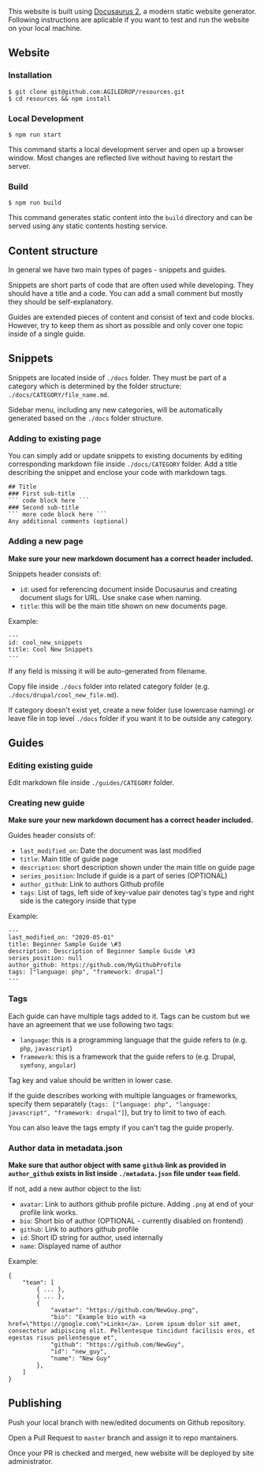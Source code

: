 This website is built using [Docusaurus 2](https://v2.docusaurus.io/), a modern static website generator.
Following instructions are aplicable if you want to test and run the website on your local machine.

## Website

### Installation

```
$ git clone git@github.com:AGILEDROP/resources.git
$ cd resources && npm install
```

### Local Development

```
$ npm run start
```

This command starts a local development server and open up a browser window. Most changes are reflected live without having to restart the server.

### Build

```
$ npm run build
```

This command generates static content into the `build` directory and can be served using any static contents hosting service.

## Content structure

In general we have two main types of pages - snippets and guides. 

Snippets are short parts of code that are often used while developing. They should have a title and a code. You can add a small comment but mostly they should be self-explanatory.

Guides are extended pieces of content and consist of text and code blocks. However, try to keep them as short as possible and only cover one topic inside of a single guide.   

## Snippets

Snippets are located inside of `./docs` folder. They must be part of a category which is determined by the folder structure: `./docs/CATEGORY/file_name.md`.

Sidebar menu, including any new categories, will be automatically generated based on the `./docs` folder structure.

### Adding to existing page
You can simply add or update snippets to existing documents by editing corresponding markdown file inside `./docs/CATEGORY` folder. Add a title describing the snippet and enclose your code with markdown tags.
``` 
## Title
### First sub-title
``` code block here ```
### Second sub-title
``` more code block here ``` 
Any additional comments (optional)
``` 

### Adding a new page

**Make sure your new markdown document has a correct header included.**

Snippets header consists of:

- `id`:  used for referencing document inside Docusaurus and creating document slugs for URL. Use snake case when naming.
- `title`: this will be the main title shown on new documents page.

Example:
```
---
id: cool_new_snippets
title: Cool New Snippets
---
```
If any field is missing it will be auto-generated from filename.

Copy file inside `./docs` folder into related category folder (e.g. `./docs/drupal/cool_new_file.md`).

If category doesn't exist yet, create a new folder (use lowercase naming) or leave file in top level `./docs` folder if you want it to be outside any category.

## Guides

### Editing existing guide

Edit markdown file inside `./guides/CATEGORY` folder.

### Creating new guide

**Make sure your new markdown document has a correct header included.**

Guides header consists of:
- `last_modified_on`: Date the document was last modified
- `title`: Main title of guide page
- `description`: short description shown under the main title on guide page
- `series_position`: Include if guide is a part of series (OPTIONAL)
- `author_github`: Link to authors Github profile
- `tags`: List of tags, left side of key-value pair denotes tag's type and right side is the category inside that type

Example:
```
---
last_modified_on: "2020-05-01"
title: Beginner Sample Guide \#3
description: Description of Beginner Sample Guide \#3
series_position: null
author_github: https://github.com/MyGithubProfile
tags: ["language: php", "framework: drupal"]
---
```

### Tags

Each guide can have multiple tags added to it. Tags can be custom but we have an agreement that we use following two tags:
- `language`: this is a programming language that the guide refers to (e.g. `php`, `javascript`)
- `framework`: this is a framework that the guide refers to (e.g. Drupal, `symfony`, `angular`)

Tag key and value should be written in lower case. 

If the guide describes working with multiple languages or frameworks, specify them separately (`tags: ["language: php", "language: javascript", "framework: drupal"]`), but try to limit to two of each. 

You can also leave the tags empty if you can't tag the guide properly.

### Author data in metadata.json

**Make sure that author object with same `github` link as provided in `author_github` exists in list inside `./metadata.json` file under `team` field.**

If not, add a new author object to the list:

- `avatar`: Link to authors github profile picture. Adding `.png` at end of your profile link works.
- `bio`: Short bio of author (OPTIONAL - currently disabled on frontend)
- `github`: Link to authors github profile
- `id`: Short ID string for author, used internally
- `name`: Displayed name of author

Example:
```
{
    "team": [
        { ... },
        { ... },
        {
            "avatar": "https://github.com/NewGuy.png",
            "bio": "Example bio with <a href=\"https://google.com\">Links</a>. Lorem ipsum dolor sit amet, consectetur adipiscing elit. Pellentesque tincidunt facilisis eros, et egestas risus pellentesque et",
            "github": "https://github.com/NewGuy",
            "id": "new_guy",
            "name": "New Guy"
        },
    ]
}
```

## Publishing

Push your local branch with new/edited documents on Github repository.

Open a Pull Request to `master` branch and assign it to repo mantainers.

Once your PR is checked and merged, new website will be deployed by site administrator.
